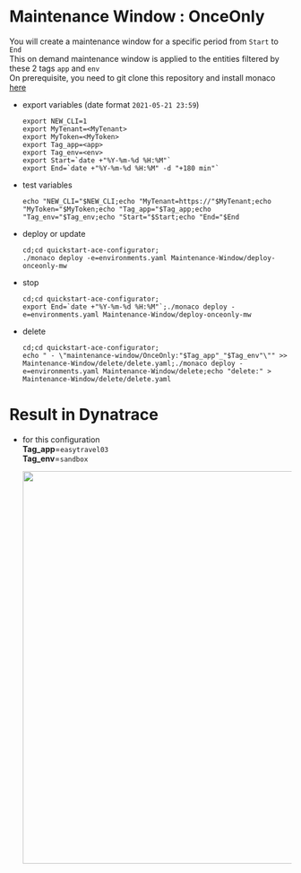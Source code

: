 # Maintenance Window : OnceOnly

You will create a maintenance window for a specific period from `Start` to `End`  
This on demand maintenance window is applied to the entities filtered by these 2 tags `app` and `env`  
On prerequisite, you need to git clone this repository and install monaco [here](https://github.com/JLLormeau/OnDemand-Configuration-with-Monaco#ondemand-configuration-with-monaco)

- export variables (date format `2021-05-21 23:59`)

      export NEW_CLI=1
      export MyTenant=<MyTenant>
      export MyToken=<MyToken>
      export Tag_app=<app>
      export Tag_env=<env>
      export Start=`date +"%Y-%m-%d %H:%M"`
      export End=`date +"%Y-%m-%d %H:%M" -d "+180 min"`
      
- test variables

      echo "NEW_CLI="$NEW_CLI;echo "MyTenant=https://"$MyTenant;echo "MyToken="$MyToken;echo "Tag_app="$Tag_app;echo "Tag_env="$Tag_env;echo "Start="$Start;echo "End="$End
     
- deploy or update

      cd;cd quickstart-ace-configurator;
      ./monaco deploy -e=environments.yaml Maintenance-Window/deploy-onceonly-mw
      
- stop

      cd;cd quickstart-ace-configurator;
      export End=`date +"%Y-%m-%d %H:%M"`;./monaco deploy -e=environments.yaml Maintenance-Window/deploy-onceonly-mw


- delete

      cd;cd quickstart-ace-configurator;
      echo " - \"maintenance-window/OnceOnly:"$Tag_app"_"$Tag_env"\"" >> Maintenance-Window/delete/delete.yaml;./monaco deploy -e=environments.yaml Maintenance-Window/delete;echo "delete:" > Maintenance-Window/delete/delete.yaml


# Result in Dynatrace 
- for this configuration  
       **Tag_app**=`easytravel03`  
       **Tag_env**=`sandbox`  
   
   <img src="https://user-images.githubusercontent.com/40337213/118992874-50a96600-b985-11eb-9daa-9f647b277d70.png" width="600" height="700">
